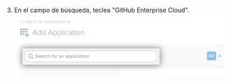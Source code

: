 3. En el campo de búsqueda, teclea "GitHub Enterprise Cloud".![Campo "Buscar una aplicación" de Okta](/assets/images/help/saml/okta-search-for-an-application.png)
